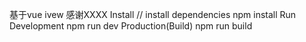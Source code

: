 基于vue ivew
感谢XXXX
Install
// install dependencies
npm install
Run
Development
npm run dev
Production(Build)
npm run build

